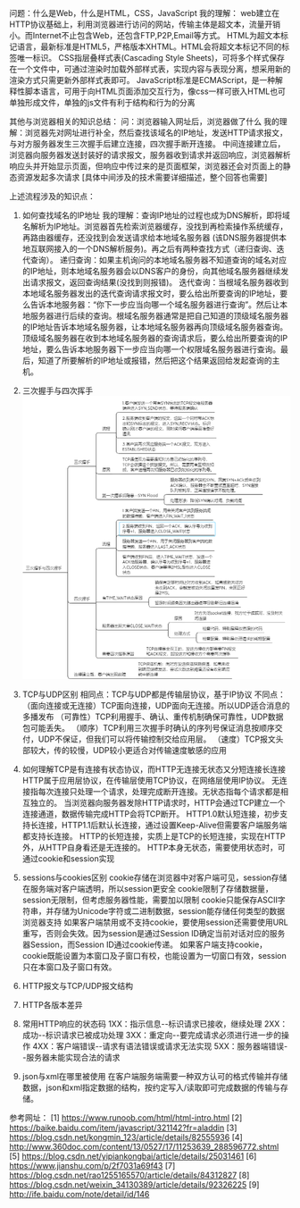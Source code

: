 问题：什么是Web，什么是HTML，CSS，JavaScript
我的理解：
web建立在HTTP协议基础上，利用浏览器进行访问的网站，传输主体是超文本，流量开销小。而Internet不止包含Web，还包含FTP,P2P,Email等方式。
HTML为超文本标记语言，最新标准是HTML5，严格版本XHTML。HTML会将超文本标记不同的标签唯一标识。
CSS指层叠样式表(Cascading Style Sheets)，可将多个样式保存在一个文件中，可通过渲染时加载外部样式表，实现内容与表现分离，想采用新的渲染方式只需更新外部样式表即可。
JavaScript标准是ECMAScript，是一种解释性脚本语言，可用于向HTML页面添加交互行为，像css一样可嵌入HTML也可单独形成文件，单独的js文件有利于结构和行为的分离

其他与浏览器相关的知识总结：
问：浏览器输入网址后，浏览器做了什么
我的理解：浏览器先对网址进行补全，然后查找该域名的IP地址，发送HTTP请求报文，与对方服务器发生三次握手后建立连接，四次握手断开连接。
中间连接建立后，浏览器向服务器发送封装好的请求报文，服务器收到请求并返回响应，浏览器解析响应头并开始显示页面，但响应中传过来的是页面框架，浏览器还会对页面上的静态资源发起多次请求
[具体中间涉及的技术需要详细描述，整个回答也需要]

上述流程涉及的知识点：
1. 如何查找域名的IP地址
我的理解：查询IP地址的过程也成为DNS解析，即将域名解析为IP地址。浏览器首先检索浏览器缓存，没找到再检索操作系统缓存，再路由器缓存，还没找到会发送请求给本地域名服务器
(该DNS服务器提供本地互联网接入的一个DNS解析服务)。再之后有两种查找方式（递归查询、迭代查询）。
递归查询：如果主机询问的本地域名服务器不知道查询的域名对应的IP地址，则本地域名服务器会以DNS客户的身份，向其他域名服务器继续发出请求报文，返回查询结果(没找到则报错)。
迭代查询：当根域名服务器收到本地域名服务器发出的迭代查询请求报文时，要么给出所要查询的IP地址，要么告诉本地服务器：“你下一步应当向哪一个域名服务器进行查询”。然后让本地服务器进行后续的查询。根域名服务器通常是把自己知道的顶级域名服务器的IP地址告诉本地域名服务器，让本地域名服务器再向顶级域名服务器查询。顶级域名服务器在收到本地域名服务器的查询请求后，要么给出所要查询的IP地址，要么告诉本地服务器下一步应当向哪一个权限域名服务器进行查询。最后，知道了所要解析的IP地址或报错，然后把这个结果返回给发起查询的主机。


2. 三次握手与四次挥手
![Image text](https://github.com/printlnCout/baidu-front-end-learning/blob/master/img/TCP_shake_wave.PNG)

3. TCP与UDP区别
相同点：TCP与UDP都是传输层协议，基于IP协议
不同点：
（面向连接或无连接）TCP面向连接，UDP面向无连接。所以UDP适合消息的多播发布
（可靠性）TCP利用握手、确认、重传机制确保可靠性，UDP数据包可能丢失。
（顺序）TCP利用三次握手时确认的序列号保证消息按顺序交付，UDP不保证，但我们可以将传输控制交给应用层。
（速度）TCP报文头部较大，传的较慢，UDP较小更适合对传输速度敏感的应用

4. 如何理解TCP是有连接有状态协议，而HTTP无连接无状态又分短连接长连接
HTTP属于应用层协议，在传输层使用TCP协议，在网络层使用IP协议。
无连接指每次连接只处理一个请求，处理完成断开连接。无状态指每个请求都是相互独立的。
当浏览器向服务器发除HTTP请求时，HTTP会通过TCP建立一个连接通道，数据传输完成HTTP会将TCP断开。
HTTP1.0默认短连接，初步支持长连接，HTTP1.1后默认长连接，通过设置Keep-Alive但需要客户端服务端都支持长连接。
HTTP的长短连接，实质上是TCP的长短连接，实现在HTTP外，从HTTP自身看还是无连接的。
HTTP本身无状态，需要使用状态时，可通过cookie和session实现

5. sessions与cookies区别
cookie存储在浏览器中对客户端可见，session存储在服务端对客户端透明，所以session更安全
cookie限制了存储数据量，session无限制，但考虑服务器性能，需要加以限制
cookie只能保存ASCII字符串，并存储为Unicode字符或二进制数据，session能存储任何类型的数据
浏览器支持
  如果客户端禁用或不支持cookie，要使用session还需要使用URL重写，否则会失效。因为session是通过Session ID确定当前对话对应的服务器Session，而Session ID通过cookie传递。
  如果客户端支持cookie，cookie既能设置为本窗口及子窗口有校，也能设置为一切窗口有效，session只在本窗口及子窗口有效。

6. HTTP报文与TCP/UDP报文结构

7. HTTP各版本差异

8. 常用HTTP响应的状态码
1XX：指示信息--标识请求已接收，继续处理
2XX：成功--标识请求已被成功处理
3XX：重定向--要完成请求必须进行进一步的操作
4XX：客户端错误--请求有语法错误或请求无法实现
5XX：服务器端错误--服务器未能实现合法的请求

9. json与xml在哪里被使用
在客户端服务端需要一种双方认可的格式传输并存储数据，json和xml指定数据的结构，按约定写入/读取即可完成数据的传输与存储。


参考网址：
[1] https://www.runoob.com/html/html-intro.html
[2] https://baike.baidu.com/item/javascript/321142?fr=aladdin
[3] https://blog.csdn.net/kongmin_123/article/details/82555936
[4] http://www.360doc.com/content/13/0527/17/11253639_288596772.shtml
[5] https://blog.csdn.net/yipiankongbai/article/details/25031461
[6] https://www.jianshu.com/p/2f7031a69f43
[7] https://blog.csdn.net/rao1255165570/article/details/84312827
[8] https://blog.csdn.net/weixin_34130389/article/details/92326225
[9] http://ife.baidu.com/note/detail/id/146
